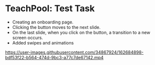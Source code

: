 # TeachPool: Test Task 
- Creating an onboarding page.
- Clicking the button moves to the next slide.
- On the last slide, when you click on the button, a transition to a new screen occurs.
- Added swipes and animations





https://user-images.githubusercontent.com/34867924/162684898-bdf53f22-b564-474d-9bc3-a77c7de67142.mp4

